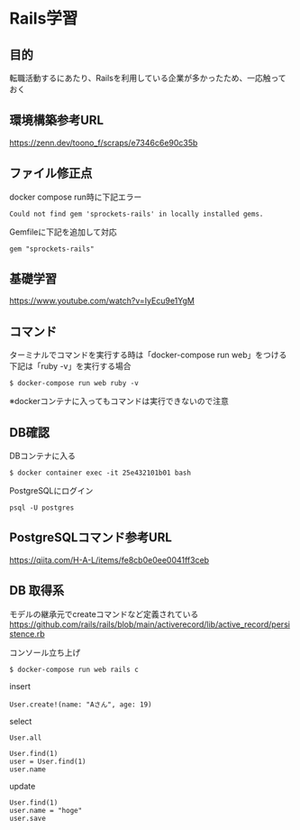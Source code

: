 # Rails学習

## 目的

転職活動するにあたり、Railsを利用している企業が多かったため、一応触っておく

## 環境構築参考URL

https://zenn.dev/toono_f/scraps/e7346c6e90c35b

## ファイル修正点

docker compose run時に下記エラー
```
Could not find gem 'sprockets-rails' in locally installed gems.
```

Gemfileに下記を追加して対応

```
gem "sprockets-rails"
```

## 基礎学習

https://www.youtube.com/watch?v=IyEcu9e1YgM


## コマンド
ターミナルでコマンドを実行する時は「docker-compose run web」をつける
下記は「ruby -v」を実行する場合
```
$ docker-compose run web ruby -v
```
※dockerコンテナに入ってもコマンドは実行できないので注意


## DB確認

DBコンテナに入る
```
$ docker container exec -it 25e432101b01 bash
```

PostgreSQLにログイン
```
psql -U postgres
```

## PostgreSQLコマンド参考URL

https://qiita.com/H-A-L/items/fe8cb0e0ee0041ff3ceb

## DB 取得系

モデルの継承元でcreateコマンドなど定義されている
https://github.com/rails/rails/blob/main/activerecord/lib/active_record/persistence.rb

コンソール立ち上げ
```
$ docker-compose run web rails c  
```

insert
```
User.create!(name: "Aさん", age: 19)
```

select
```
User.all
```
```
User.find(1)
user = User.find(1)
user.name
```

update
```
User.find(1)
user.name = "hoge"
user.save
```